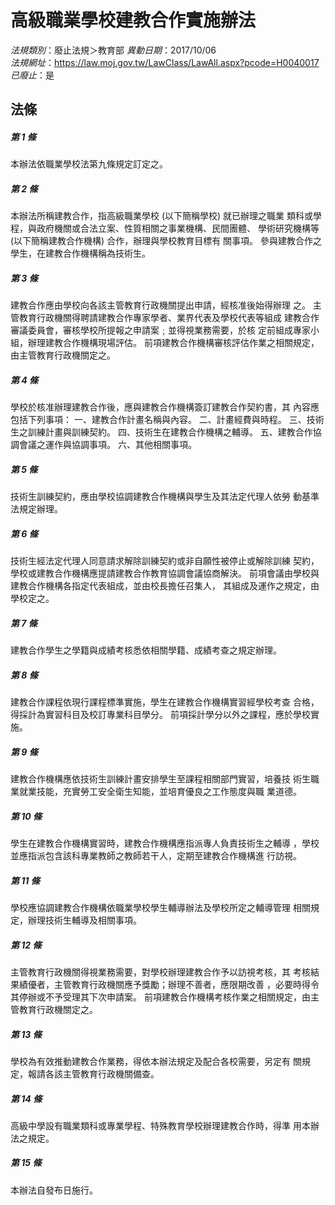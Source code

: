 # 高級職業學校建教合作實施辦法

*法規類別*：廢止法規＞教育部
*異動日期*：2017/10/06  
*法規網址*：https://law.moj.gov.tw/LawClass/LawAll.aspx?pcode=H0040017
*已廢止*：是


## 法條
##### 第 1 條
本辦法依職業學校法第九條規定訂定之。

##### 第 2 條
本辦法所稱建教合作，指高級職業學校 (以下簡稱學校) 就已辦理之職業
類科或學程，與政府機關或合法立案、性質相關之事業機構、民間團體、
學術研究機構等 (以下簡稱建教合作機構) 合作，辦理與學校教育目標有
關事項。
參與建教合作之學生，在建教合作機構稱為技術生。

##### 第 3 條
建教合作應由學校向各該主管教育行政機關提出申請，經核准後始得辦理
之。
主管教育行政機關得聘請建教合作專家學者、業界代表及學校代表等組成
建教合作審議委員會，審核學校所提報之申請案﹔並得視業務需要，於核
定前組成專家小組，辦理建教合作機構現場評估。
前項建教合作機構審核評估作業之相關規定，由主管教育行政機關定之。

##### 第 4 條
學校於核准辦理建教合作後，應與建教合作機構簽訂建教合作契約書，其
內容應包括下列事項：
一、建教合作計畫名稱與內容。
二、計畫經費與時程。
三、技術生之訓練計畫與訓練契約。
四、技術生在建教合作機構之輔導。
五、建教合作協調會議之運作與協調事項。
六、其他相關事項。

##### 第 5 條
技術生訓練契約，應由學校協調建教合作機構與學生及其法定代理人依勞
動基準法規定辦理。

##### 第 6 條
技術生經法定代理人同意請求解除訓練契約或非自願性被停止或解除訓練
契約，學校或建教合作機構應提請建教合作教育協調會議協商解決。
前項會議由學校與建教合作機構各指定代表組成，並由校長擔任召集人，
其組成及運作之規定，由學校定之。

##### 第 7 條
建教合作學生之學籍與成績考核悉依相關學籍、成績考查之規定辦理。

##### 第 8 條
建教合作課程依現行課程標準實施，學生在建教合作機構實習經學校考查
合格，得採計為實習科目及校訂專業科目學分。
前項採計學分以外之課程，應於學校實施。

##### 第 9 條
建教合作機構應依技術生訓練計畫安排學生至課程相關部門實習，培養技
術生職業就業技能，充實勞工安全衛生知能，並培育優良之工作態度與職
業道德。

##### 第 10 條
學生在建教合作機構實習時，建教合作機構應指派專人負責技術生之輔導
，學校並應指派包含該科專業教師之教師若干人，定期至建教合作機構進
行訪視。

##### 第 11 條
學校應協調建教合作機構依職業學校學生輔導辦法及學校所定之輔導管理
相關規定，辦理技術生輔導及相關事項。

##### 第 12 條
主管教育行政機關得視業務需要，對學校辦理建教合作予以訪視考核，其
考核結果績優者，主管教育行政機關應予獎勵；辦理不善者，應限期改善
，必要時得令其停辦或不予受理其下次申請案。
前項建教合作機構考核作業之相關規定，由主管教育行政機關定之。

##### 第 13 條
學校為有效推動建教合作業務，得依本辦法規定及配合各校需要，另定有
關規定，報請各該主管教育行政機關備查。

##### 第 14 條
高級中學設有職業類科或專業學程、特殊教育學校辦理建教合作時，得準
用本辦法之規定。

##### 第 15 條
本辦法自發布日施行。


